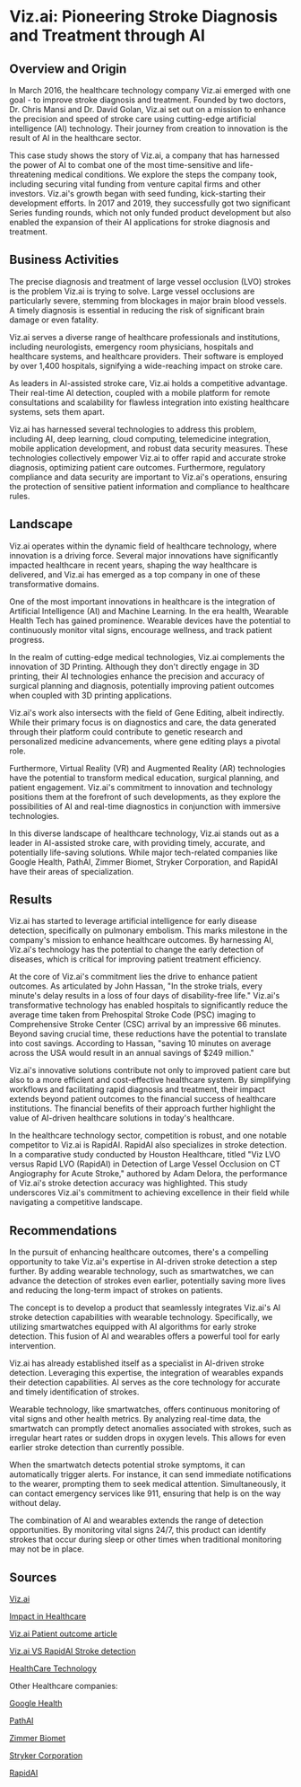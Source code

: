 # Viz.ai: Pioneering Stroke Diagnosis and Treatment through AI

## Overview and Origin

In March 2016, the healthcare technology company Viz.ai emerged with one goal - to improve stroke diagnosis and treatment. Founded by two doctors, Dr. Chris Mansi and Dr. David Golan, Viz.ai set out on a mission to enhance the precision and speed of stroke care using cutting-edge artificial intelligence (AI) technology. Their journey from creation to innovation is the result of AI in the healthcare sector.

This case study shows the story of Viz.ai, a company that has harnessed the power of AI to combat one of the most time-sensitive and life-threatening medical conditions. We explore the steps the company took, including securing vital funding from venture capital firms and other investors. Viz.ai's growth began with seed funding, kick-starting their development efforts. In 2017 and 2019, they successfully got two significant Series funding rounds, which not only funded product development but also enabled the expansion of their AI applications for stroke diagnosis and treatment.

## Business Activities

The precise diagnosis and treatment of large vessel occlusion (LVO) strokes is the problem Viz.ai is trying to solve. Large vessel occlusions are particularly severe, stemming from blockages in major brain blood vessels. A timely diagnosis is essential in reducing the risk of significant brain damage or even fatality.

Viz.ai serves a diverse range of healthcare professionals and institutions, including neurologists, emergency room physicians, hospitals and healthcare systems, and healthcare providers. Their software is employed by over 1,400 hospitals, signifying a wide-reaching impact on stroke care.

As leaders in AI-assisted stroke care, Viz.ai holds a competitive advantage. Their real-time AI detection, coupled with a mobile platform for remote consultations and scalability for flawless integration into existing healthcare systems, sets them apart.

Viz.ai has harnessed several technologies to address this problem, including AI, deep learning, cloud computing, telemedicine integration, mobile application development, and robust data security measures. These technologies collectively empower Viz.ai to offer rapid and accurate stroke diagnosis, optimizing patient care outcomes. Furthermore, regulatory compliance and data security are important to Viz.ai's operations, ensuring the protection of sensitive patient information and compliance to healthcare rules.

## Landscape

Viz.ai operates within the dynamic field of healthcare technology, where innovation is a driving force. Several major innovations have significantly impacted healthcare in recent years, shaping the way healthcare is delivered, and Viz.ai has emerged as a top company in one of these transformative domains.

One of the most important innovations in healthcare is the integration of Artificial Intelligence (AI) and Machine Learning. In the era health, Wearable Health Tech has gained prominence. Wearable devices have the potential to continuously monitor vital signs, encourage wellness, and track patient progress.

In the realm of cutting-edge medical technologies, Viz.ai complements the innovation of 3D Printing. Although they don't directly engage in 3D printing, their AI technologies enhance the precision and accuracy of surgical planning and diagnosis, potentially improving patient outcomes when coupled with 3D printing applications.

Viz.ai's work also intersects with the field of Gene Editing, albeit indirectly. While their primary focus is on diagnostics and care, the data generated through their platform could contribute to genetic research and personalized medicine advancements, where gene editing plays a pivotal role.

Furthermore, Virtual Reality (VR) and Augmented Reality (AR) technologies have the potential to transform medical education, surgical planning, and patient engagement. Viz.ai's commitment to innovation and technology positions them at the forefront of such developments, as they explore the possibilities of AI and real-time diagnostics in conjunction with immersive technologies.

In this diverse landscape of healthcare technology, Viz.ai stands out as a leader in AI-assisted stroke care, with providing timely, accurate, and potentially life-saving solutions. While major tech-related companies like Google Health, PathAI, Zimmer Biomet, Stryker Corporation, and RapidAI have their areas of specialization.

## Results

Viz.ai has started to leverage artificial intelligence for early disease detection, specifically on pulmonary embolism. This marks milestone in the company's mission to enhance healthcare outcomes. By harnessing AI, Viz.ai's technology has the potential to change the early detection of diseases, which is critical for improving patient treatment efficiency.

At the core of Viz.ai's commitment lies the drive to enhance patient outcomes. As articulated by John Hassan, "In the stroke trials, every minute's delay results in a loss of four days of disability-free life." Viz.ai's transformative technology has enabled hospitals to significantly reduce the average time taken from Prehospital Stroke Code (PSC) imaging to Comprehensive Stroke Center (CSC) arrival by an impressive 66 minutes. Beyond saving crucial time, these reductions have the potential to translate into cost savings. According to Hassan, "saving 10 minutes on average across the USA would result in an annual savings of $249 million."

Viz.ai's innovative solutions contribute not only to improved patient care but also to a more efficient and cost-effective healthcare system. By simplifying workflows and facilitating rapid diagnosis and treatment, their impact extends beyond patient outcomes to the financial success of healthcare institutions. The financial benefits of their approach further highlight the value of AI-driven healthcare solutions in today's healthcare.

In the healthcare technology sector, competition is robust, and one notable competitor to Viz.ai is RapidAI. RapidAI also specializes in stroke detection. In a comparative study conducted by Houston Healthcare, titled "Viz LVO versus Rapid LVO (RapidAI) in Detection of Large Vessel Occlusion on CT Angiography for Acute Stroke," authored by Adam Delora, the performance of Viz.ai's stroke detection accuracy was highlighted. This study underscores Viz.ai's commitment to achieving excellence in their field while navigating a competitive landscape.

## Recommendations

In the pursuit of enhancing healthcare outcomes, there's a compelling opportunity to take Viz.ai's expertise in AI-driven stroke detection a step further. By adding wearable technology, such as smartwatches, we can advance the detection of strokes even earlier, potentially saving more lives and reducing the long-term impact of strokes on patients.

The concept is to develop a product that seamlessly integrates Viz.ai's AI stroke detection capabilities with wearable technology. Specifically, we utilizing smartwatches equipped with AI algorithms for early stroke detection. This fusion of AI and wearables offers a powerful tool for early intervention.

Viz.ai has already established itself as a specialist in AI-driven stroke detection. Leveraging this expertise, the integration of wearables expands their detection capabilities. AI serves as the core technology for accurate and timely identification of strokes.

Wearable technology, like smartwatches, offers continuous monitoring of vital signs and other health metrics. By analyzing real-time data, the smartwatch can promptly detect anomalies associated with strokes, such as irregular heart rates or sudden drops in oxygen levels. This allows for even earlier stroke detection than currently possible.

When the smartwatch detects potential stroke symptoms, it can automatically trigger alerts. For instance, it can send immediate notifications to the wearer, prompting them to seek medical attention. Simultaneously, it can contact emergency services like 911, ensuring that help is on the way without delay.

The combination of AI and wearables extends the range of detection opportunities. By monitoring vital signs 24/7, this product can identify strokes that occur during sleep or other times when traditional monitoring may not be in place.

## Sources

[Viz.ai](https://www.viz.ai)

[Impact in Healthcare](https://www.viz.ai/news/new-clinical-data-supports-viz-ai-solution-for-improved-pulmonary-embolism-detection-and-care-coordination)

[Viz.ai Patient outcome article](https://www.viz.ai/blog/acute-impact-on-patient-outcomes)

[Viz.ai VS RapidAI Stroke detection](https://evtoday.com/news/vizais-viz-neuro-suite-evaluated-in-three-real-world-studies?c4src=center:neurointervention)

[HealthCare Technology](https://getreferralmd.com/2021/02/10-healthcare-technology-advancements-in-the-last-decade/)

Other Healthcare companies:

[Google Health](https://health.google)

[PathAI](https://www.pathai.com)

[Zimmer Biomet](https://www.zimmerbiomet.com/en)

[Stryker Corporation](https://www.stryker.com/us/en/index.html)

[RapidAI](https://www.rapidai.com)
